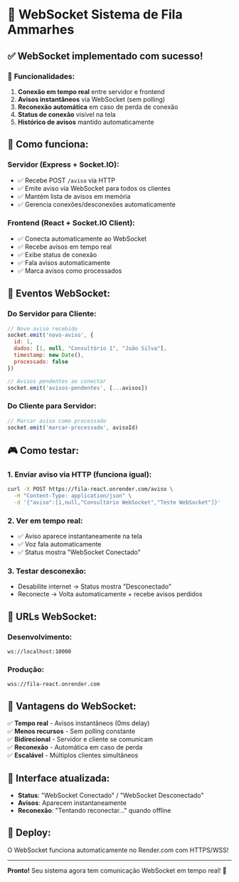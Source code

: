 # 🔌 WebSocket Sistema de Fila Ammarhes

## ✅ WebSocket implementado com sucesso!

### 🎯 **Funcionalidades:**

1. **Conexão em tempo real** entre servidor e frontend
2. **Avisos instantâneos** via WebSocket (sem polling)
3. **Reconexão automática** em caso de perda de conexão
4. **Status de conexão** visível na tela
5. **Histórico de avisos** mantido automaticamente

## 🚀 **Como funciona:**

### **Servidor (Express + Socket.IO):**
- ✅ Recebe POST `/aviso` via HTTP
- ✅ Emite aviso via WebSocket para todos os clientes
- ✅ Mantém lista de avisos em memória
- ✅ Gerencia conexões/desconexões automaticamente

### **Frontend (React + Socket.IO Client):**
- ✅ Conecta automaticamente ao WebSocket
- ✅ Recebe avisos em tempo real
- ✅ Exibe status de conexão
- ✅ Fala avisos automaticamente
- ✅ Marca avisos como processados

## 📡 **Eventos WebSocket:**

### **Do Servidor para Cliente:**
```javascript
// Novo aviso recebido
socket.emit('novo-aviso', {
  id: 1,
  dados: [1, null, "Consultório 1", "João Silva"],
  timestamp: new Date(),
  processado: false
})

// Avisos pendentes ao conectar
socket.emit('avisos-pendentes', [...avisos])
```

### **Do Cliente para Servidor:**
```javascript
// Marcar aviso como processado
socket.emit('marcar-processado', avisoId)
```

## 🎮 **Como testar:**

### **1. Enviar aviso via HTTP (funciona igual):**
```bash
curl -X POST https://fila-react.onrender.com/aviso \
  -H "Content-Type: application/json" \
  -d '{"aviso":[1,null,"Consultório WebSocket","Teste WebSocket"]}'
```

### **2. Ver em tempo real:**
- ✅ Aviso aparece instantaneamente na tela
- ✅ Voz fala automaticamente
- ✅ Status mostra "WebSocket Conectado"

### **3. Testar desconexão:**
- Desabilite internet → Status mostra "Desconectado"
- Reconecte → Volta automaticamente + recebe avisos perdidos

## 🔧 **URLs WebSocket:**

### **Desenvolvimento:**
```
ws://localhost:10000
```

### **Produção:**
```
wss://fila-react.onrender.com
```

## 📱 **Vantagens do WebSocket:**

✅ **Tempo real** - Avisos instantâneos (0ms delay)  
✅ **Menos recursos** - Sem polling constante  
✅ **Bidirecional** - Servidor e cliente se comunicam  
✅ **Reconexão** - Automática em caso de perda  
✅ **Escalável** - Múltiplos clientes simultâneos  

## 🎯 **Interface atualizada:**

- **Status**: "WebSocket Conectado" / "WebSocket Desconectado"
- **Avisos**: Aparecem instantaneamente
- **Reconexão**: "Tentando reconectar..." quando offline

## 🚀 **Deploy:**

O WebSocket funciona automaticamente no Render.com com HTTPS/WSS!

---

**Pronto!** Seu sistema agora tem comunicação WebSocket em tempo real! 🎉